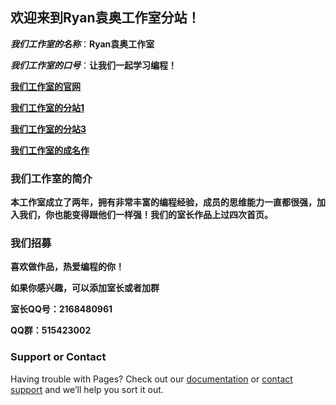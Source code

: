 ## 欢迎来到Ryan袁奥工作室分站！

***我们工作室的名称***：**Ryan袁奥工作室**

***我们工作室的口号***：**让我们一起学习编程！**

**[我们工作室的官网](http://www.bianchengmao.icoc.bz/)**

**[我们工作室的分站1](http://ryanyuanao.sxl.cn/)**

**[我们工作室的分站3](http://ryanyuanao.top/)**

**[我们工作室的成名作](https://shequ.codemao.cn/work/2640538)**

### 我们工作室的简介

**本工作室成立了两年，拥有非常丰富的编程经验，成员的思维能力一直都很强，加入我们，你也能变得跟他们一样强！我们的室长作品上过四次首页。**

### 我们招募

**喜欢做作品，热爱编程的你！**

**如果你感兴趣，可以添加室长或者加群**

**室长QQ号：2168480961**

**QQ群：515423002**

### Support or Contact

Having trouble with Pages? Check out our [documentation](https://help.github.com/categories/github-pages-basics/) or [contact support](https://github.com/contact) and we’ll help you sort it out.
